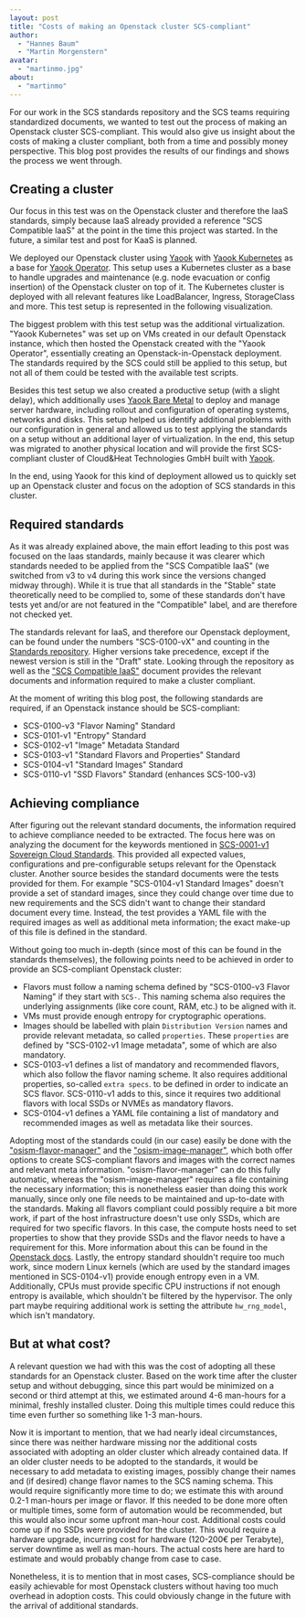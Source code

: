 ```yaml
---
layout: post
title: "Costs of making an Openstack cluster SCS-compliant"
author:
  - "Hannes Baum"
  - "Martin Morgenstern"
avatar:
  - "martinmo.jpg"
about:
  - "martinmo"
---
```


For our work in the SCS standards repository and the SCS teams requiring standardized documents, we wanted to test out
the process of making an Openstack cluster SCS-compliant. This would also give us insight about the costs of making a
cluster compliant, both from a time and possibly money perspective. This blog post provides the results of our findings
and shows the process we went through.

## Creating a cluster

Our focus in this test was on the Openstack cluster and therefore the IaaS standards, simply because IaaS already provided
a reference "SCS Compatible IaaS" at the point in the time this project was started. In the future, a similar test and
post for KaaS is planned.

We deployed our Openstack cluster using [Yaook]() with [Yaook Kubernetes]() as a base for [Yaook Operator]().
This setup uses a Kubernetes cluster as a base to handle upgrades and maintenance (e.g. node evacuation or config insertion)
of the Openstack cluster on top of it. The Kubernetes cluster is deployed with all relevant features like LoadBalancer,
Ingress, StorageClass and more.
This test setup is represented in the following visualization.

The biggest problem with this test setup was the additional virtualization. "Yaook Kubernetes" was set up on VMs created
in our default Openstack instance, which then hosted the Openstack created with the "Yaook Operator", essentially creating
an Openstack-in-Openstack deployment.
The standards required by the SCS could still be applied to this setup, but not all of them could be tested with
the available test scripts.

Besides this test setup we also created a productive setup (with a slight delay), which additionally uses [Yaook Bare Metal]()
to deploy and manage server hardware, including rollout and configuration of operating systems, networks and disks.
This setup helped us identify additional problems with our configuration in general and allowed us to test applying
the standards on a setup without an additional layer of virtualization.
In the end, this setup was migrated to another physical location and will provide the first SCS-compliant cluster of
Cloud&Heat Technologies GmbH built with [Yaook]().

In the end, using Yaook for this kind of deployment allowed us to quickly set up an Openstack cluster and
focus on the adoption of SCS standards in this cluster.

## Required standards

As it was already explained above, the main effort leading to this post was focused on the Iaas standards, mainly because
it was clearer which standards needed to be applied from the "SCS Compatible IaaS" (we switched from v3 to v4 during this
work since the versions changed midway through). While it is true that all standards in the "Stable" state theoretically
need to be complied to, some of these standards don't have tests yet and/or are not featured in the "Compatible" label,
and are therefore not checked yet.

The standards relevant for IaaS, and therefore our Openstack deployment, can be found under the numbers "SCS-0100-vX" and
counting in the [Standards repository](https://github.com/SovereignCloudStack/standards).
Higher versions take precedence, except if the newest version is still in the "Draft" state.
Looking through the repository as well as the ["SCS Compatible IaaS"](https://github.com/SovereignCloudStack/standards/blob/main/Tests/scs-compatible-iaas.yaml) document provides the relevant documents
and information required to make a cluster compliant.

At the moment of writing this blog post, the following standards are required, if an Openstack instance should be SCS-compliant:
* SCS-0100-v3 "Flavor Naming" Standard
* SCS-0101-v1 "Entropy" Standard
* SCS-0102-v1 "Image" Metadata Standard
* SCS-0103-v1 "Standard Flavors and Properties" Standard
* SCS-0104-v1 "Standard Images" Standard
* SCS-0110-v1 "SSD Flavors" Standard (enhances SCS-100-v3)

## Achieving compliance

After figuring out the relevant standard documents, the information required to achieve compliance needed to be extracted.
The focus here was on analyzing the document for the keywords mentioned in [SCS-0001-v1 Sovereign Cloud Standards](https://github.com/SovereignCloudStack/standards/blob/main/Standards/scs-0001-v1-sovereign-cloud-standards.md).
This provided all expected values, configurations and pre-configurable setups relevant for the Openstack cluster.
Another source besides the standard documents were the tests provided for them. For example "SCS-0104-v1 Standard Images"
doesn't provide a set of standard images, since they could change over time due to new requirements and the SCS didn't
want to change their standard document every time. Instead, the test provides a YAML file with the required images as well
as additional meta information; the exact make-up of this file is defined in the standard.

Without going too much in-depth (since most of this can be found in the standards themselves), the following points need
to be achieved in order to provide an SCS-compliant Openstack cluster:

* Flavors must follow a naming schema defined by "SCS-0100-v3 Flavor Naming" if they start with `SCS-`. This naming schema
  also requires the underlying assignments (like core count, RAM, etc.) to be aligned with it.
* VMs must provide enough entropy for cryptographic operations.
* Images should be labelled with plain `Distribution Version` names and provide relevant metadata, so called `properties`.
  These `properties` are defined by "SCS-0102-v1 Image metadata", some of which are also mandatory.
* SCS-0103-v1 defines a list of mandatory and recommended flavors, which also follow the flavor naming scheme.
  It also requires additional properties, so-called `extra specs`. to be defined in order to indicate an SCS flavor.
  SCS-0110-v1 adds to this, since it requires two additional flavors with local SSDs or NVMEs as mandatory flavors.
* SCS-0104-v1 defines a YAML file containing a list of mandatory and recommended images as well as metadata like their sources.

Adopting most of the standards could (in our case) easily be done with the ["osism-flavor-manager"](https://github.com/osism/openstack-flavor-manager) and the
["osism-image-manager"](https://github.com/osism/openstack-image-manager), which both offer options to create SCS-compliant flavors and images with the correct names
and relevant meta information. "osism-flavor-manager" can do this fully automatic, whereas the "osism-image-manager" requires
a file containing the necessary information; this is nonetheless easier than doing this work manually, since only one
file needs to be maintained and up-to-date with the standards.
Making all flavors compliant could possibly require a bit more work, if part of the host infrastructure doesn't use only
SSDs, which are required for two specific flavors. In this case, the compute hosts need to set properties to show that
they provide SSDs and the flavor needs to have a requirement for this.
More information about this can be found in the [Openstack docs](https://docs.openstack.org/nova/latest/admin/aggregates.html#example-specify-compute-hosts-with-ssds).
Lastly, the entropy standard shouldn't require too much work, since modern Linux kernels (which are used by the
standard images mentioned in SCS-0104-v1) provide enough entropy even in a VM. Additionally, CPUs must provide specific
CPU instructions if not enough entropy is available, which shouldn't be filtered by the hypervisor.
The only part maybe requiring additional work is setting the attribute `hw_rng_model`, which isn't mandatory.

## But at what cost?

A relevant question we had with this was the cost of adopting all these standards for an Openstack cluster.
Based on the work time after the cluster setup and without debugging, since this part would be minimized on a second
or third attempt at this, we estimated around 4-6 man-hours for a minimal, freshly installed cluster. Doing this multiple
times could reduce this time even further so something like 1-3 man-hours.

Now it is important to mention, that we had nearly ideal circumstances, since there was neither hardware missing nor
the additional costs associated with adopting an older cluster which already contained data.
If an older cluster needs to be adopted to the standards, it would be necessary to add metadata to existing images, possibly
change their names and (if desired) change flavor names to the SCS naming schema. This would require significantly more time
to do; we estimate this with around 0.2-1 man-hours per image or flavor. If this needed to be done more often or multiple
times, some form of automation would be recommended, but this would also incur some upfront man-hour cost.
Additional costs could come up if no SSDs were provided for the cluster. This would require a hardware upgrade, incurring
cost for hardware (120-200€ per Terabyte), server downtime as well as man-hours. The actual costs here are hard to estimate
and would probably change from case to case.

Nonetheless, it is to mention that in most cases, SCS-compliance should be easily achievable for most Openstack clusters
without having too much overhead in adoption costs. This could obviously change in the future with the arrival of
additional standards.
